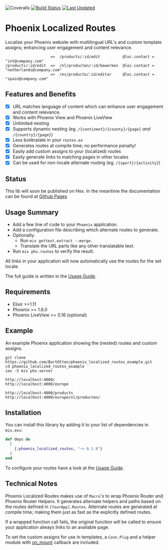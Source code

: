 ![Coveralls](https://img.shields.io/coveralls/github/BartOtten/phoenix_localized_routes)
[![Build Status](https://github.com/BartOtten/phoenix_localized_routes/actions/workflows/elixir.yml/badge.svg?event=push)](https://github.com/BartOtten/phoenix_localized_routes/actions/workflows/elixir.yml)
[![Last Updated](https://img.shields.io/github/last-commit/BartOtten/phoenix_localized_routes.svg)](https://github.com/BartOtten/phoenix_localized_routes/commits/main)

# Phoenix Localized Routes
Localize your Phoenix website with multilingual URL's and custom template assigns; enhancing 
user engagement and content relevance.
                            
                        =>  /products/:id/edit          @loc.contact = "int@company.com"
    /products/:id/edit  =>  /nl/producten/:id/bewerken  @loc.contact = "netherlands@company.com"
                        =>  /es/producto/:id/editar     @loc.contact = "spain@company.com"

## Features and Benefits
- [x]  URL matches language of content which can enhance user engagement and content
  relevance.
- [x]  Works with Phoenix View and Phoenix LiveView
- [x]  Unlimited nesting
- [x]  Supports dynamic nesting (eg. `/{continent}/{county}/{page}` *and* `/{country}/{page}`)
- [x]  Less boilerplate in your `routes.ex`
- [x]  Generates routes at compile time; no performance penalty!
- [x]  Easily add custom assigns to your (localized) routes
- [x]  Easily generate links to matching pages in other locales
- [x]  Can be used for non-locale alternate routing (eg. `/{sport}/{activity}`)

## Status
This lib will soon be published on Hex. In the meantime the documentation can be found at [Github Pages](https://bartotten.github.io/phoenix_localized_routes/)

## Usage Summary
- Add a few line of code to your `Phoenix` application.
- Add a configuration file describing which alternate routes to generate.
- Optionally:
  - Run `mix gettext.extract --merge`.
  - Translate the URL parts like any other translatable text.
- Run `mix phx.routes` to verify the result.

All links in your application will now automatically use the routes for the set locale.

The full guide is written in the [Usage Guide](USAGE.md).

## Requirements
- Elixir >=1.11
- Phoenix >= 1.6.0
- Phoenix LiveView >= 0.16 (optional)

## Example
An example Phoenix application showing the (nested) routes and custom assigns.

    git clone https://github.com/BartOtten/phoenix_localized_routes_example.git
    cd phoenix_localized_routes_example
    iex -S mix phx.server

    http://localhost:4000/
    http://localhost:4000/europe

    http://localhost:4000/products
    http://localhost:4000/europe/nl/producten/

## Installation

You can install this library by adding it to your list of dependencies in `mix.exs`:

```elixir
def deps do
  [
    {:phoenix_localized_routes, "~> 0.1.0"}
  ]
end
```

To configure your routes have a look at the [Usage Guide](USAGE.md).

## Technical Notes

Phoenix Localized Routes makes use of `Macro`'s to wrap Phoenix Router and Phoenix Router Helpers. It generates alternate helpers and paths based on the routes defined in `[YourApp].Routes`. Alternate routes are generated at compile time; making them just as fast as the explicitly defined routes.

If a wrapped function call fails, the original function will be called to ensure your application always links to an available page.

To set the custom assigns for use in templates, a `Conn.Plug` and a helper module with  [on_mount](https://hexdocs.pm/phoenix_live_view/Phoenix.LiveView.html#on_mount/1) callback are included.


